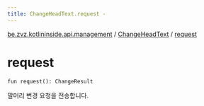 ```yaml
---
title: ChangeHeadText.request - 
---
```


[be.zvz.kotlininside.api.management](../index.html) / [ChangeHeadText](index.html) / [request](./request.html)

# request

`fun request(): ChangeResult`

말머리 변경 요청을 전송합니다.

